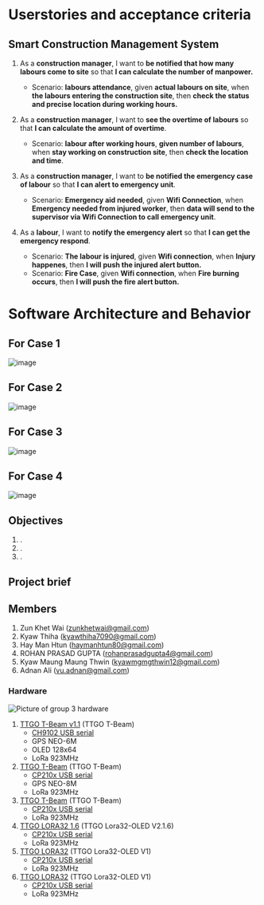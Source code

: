 # Userstories and acceptance criteria

## Smart Construction Management System

1. As a **construction manager**, I want to  **be notified that how many labours come to site** so that **I can calculate the number of manpower.**
   * Scenario: **labours attendance**, given **actual labours on site**, when **the labours entering the construction site**, then **check the status and precise location during working hours.**

2. As a **construction manager**, I want to **see the overtime of labours** so that **I can calculate the amount of overtime**.
   * Scenario: **labour after working hours**, **given number of labours**, when **stay working on construction site**, then **check the location and time**.

3. As a **construction manager**, I want to **be notified the emergency case of labour** so that **I can alert to emergency unit**.
   * Scenario: **Emergency aid needed**, given **Wifi Connection**, when **Emergency needed from injured worker**, then **data will send to the supervisor via Wifi Connection to call emergency unit**.
   
4. As a **labour**, I want to **notify the emergency alert** so that **I can get the emergency respond**.
   * Scenario: **The labour is injured**, given **Wifi connection**, when **Injury happenes**, then **I will push the injured alert button.**
   * Scenario: **Fire Case**, given **Wifi connection**, when **Fire burning occurs**, then **I will push the fire alert button.**

# Software Architecture and Behavior
## For Case 1
![image](https://user-images.githubusercontent.com/54372454/223024415-06281da4-8bc3-42ad-9a51-14b52dcbe5bf.png)

## For Case 2
![image](https://user-images.githubusercontent.com/54372454/223024492-b2126be1-4282-45ef-82d0-cacc6a98a63a.png)

## For Case 3
![image](https://user-images.githubusercontent.com/54372454/223030034-9302109a-0127-4ff2-a6c7-b3f2c7b25b6a.png)

## For Case 4
![image](https://user-images.githubusercontent.com/54372454/223030222-44c6490e-737c-43bd-ab98-fa814c2578c4.png)



## Objectives
1.	.
2.	.
3.	.

## Project brief


## Members

1.	Zun Khet Wai (zunkhetwai@gmail.com)
2.	Kyaw Thiha (kyawthiha7090@gmail.com)
3.	Hay Man Htun (haymanhtun80@gmail.com)
4.	ROHAN PRASAD GUPTA (rohanprasadgupta4@gmail.com)
5.	Kyaw Maung Maung Thwin (kyawmgmgthwin12@gmail.com)
6.	Adnan Ali (vu.adnan@gmail.com)

### Hardware
![Picture of group 3 hardware](/images/HW_group_3.jpg)
1. [TTGO T-Beam v1.1](http://www.lilygo.cn/claprod_view.aspx?TypeId=62&Id=1281&FId=t28:62:28) (TTGO T-Beam)
   * [CH9102 USB serial](https://learn.adafruit.com/how-to-install-drivers-for-wch-usb-to-serial-chips-ch9102f-ch9102) 
   * GPS NEO-6M
   * OLED 128x64
   * LoRa 923MHz
2. [TTGO T-Beam](http://www.lilygo.cn/prod_view.aspx?TypeId=50060&Id=1237) (TTGO T-Beam)
   * [CP210x USB serial](https://www.silabs.com/developers/usb-to-uart-bridge-vcp-drivers)
   * GPS NEO-8M
   * LoRa 923MHz
3. [TTGO T-Beam](http://www.lilygo.cn/prod_view.aspx?TypeId=50060&Id=1237) (TTGO T-Beam)
   * [CP210x USB serial](https://www.silabs.com/developers/usb-to-uart-bridge-vcp-drivers)
   * LoRa 923MHz
4. [TTGO LORA32 1.6](http://www.lilygo.cn/prod_view.aspx?TypeId=50003&Id=1130&FId=t3:50003:3) (TTGO Lora32-OLED V2.1.6)
   * [CP210x USB serial](https://www.silabs.com/developers/usb-to-uart-bridge-vcp-drivers)
   * LoRa 923MHz
5. [TTGO LORA32](http://www.lilygo.cn/prod_view.aspx?TypeId=50060&Id=1326&FId=t3:50060:3) (TTGO Lora32-OLED V1)
   * [CP210x USB serial](https://www.silabs.com/developers/usb-to-uart-bridge-vcp-drivers)
   * LoRa 923MHz
6. [TTGO LORA32](http://www.lilygo.cn/prod_view.aspx?TypeId=50060&Id=1326&FId=t3:50060:3) (TTGO Lora32-OLED V1)
   * [CP210x USB serial](https://www.silabs.com/developers/usb-to-uart-bridge-vcp-drivers)
   * LoRa 923MHz
